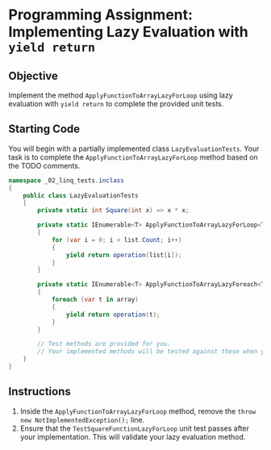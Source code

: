 # Programming Assignment: Implementing Lazy Evaluation with `yield return`

## Objective
Implement the method `ApplyFunctionToArrayLazyForLoop` using lazy evaluation with `yield return` to complete the provided unit tests.

## Starting Code
You will begin with a partially implemented class `LazyEvaluationTests`. Your task is to complete the `ApplyFunctionToArrayLazyForLoop` method based on the TODO comments.

```csharp
namespace _02_linq_tests.inclass
{
    public class LazyEvaluationTests
    {
        private static int Square(int x) => x * x;

        private static IEnumerable<T> ApplyFunctionToArrayLazyForLoop<T>(IReadOnlyList<T> list, Func<T, T> operation)
        {
            for (var i = 0; i < list.Count; i++)
            {                
                yield return operation(list[i]);
            }           
        }

        private static IEnumerable<T> ApplyFunctionToArrayLazyForeach<T>(IReadOnlyList<T> array, Func<T, T> operation)
        {
            foreach (var t in array)
            {
                yield return operation(t);
            }
        }

        // Test methods are provided for you.
        // Your implemented methods will be tested against these when you're done.
    }
}
```

## Instructions

1. Inside the `ApplyFunctionToArrayLazyForLoop` method, remove the `throw new NotImplementedException();` line.
2. Ensure that the `TestSquareFunctionLazyForLoop` unit test passes after your implementation. This will validate your lazy evaluation method.
